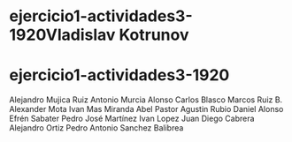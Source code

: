 
# ejercicio1-actividades3-1920Vladislav Kotrunov
# ejercicio1-actividades3-1920
Alejandro Mujica Ruiz
Antonio Murcia Alonso
Carlos Blasco
Marcos Ruiz
B. Alexander Mota
Ivan Mas Miranda
Abel Pastor
Agustin Rubio
Daniel Alonso
Efrén Sabater
Pedro José Martínez
Ivan Lopez
Juan Diego Cabrera
Alejandro Ortiz
Pedro Antonio Sanchez Balibrea
